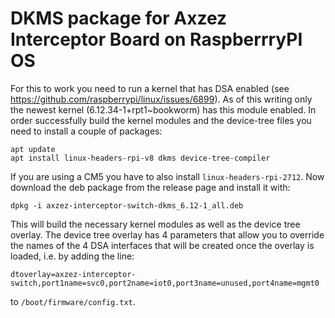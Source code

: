 # DKMS package for Axzez Interceptor Board on RaspberrryPI OS

For this to work you need to run a kernel that has DSA enabled (see https://github.com/raspberrypi/linux/issues/6899).
As of this writing only the newest kernel (6.12.34-1+rpt1~bookworm) has this module enabled.
In order successfully build the kernel modules and the device-tree files you need to install a couple of
packages:

```
apt update
apt install linux-headers-rpi-v8 dkms device-tree-compiler
```

If you are using a CM5 you have to also install `linux-headers-rpi-2712`.
Now download the deb package from the release page and install it with:

```
dpkg -i axzez-interceptor-switch-dkms_6.12-1_all.deb
```

This will build the necessary kernel modules as well as the device tree overlay.
The device tree overlay has 4 parameters that allow you to override the names of the 4
DSA interfaces that will be created once the overlay is loaded, i.e. by adding the line:

```
dtoverlay=axzez-interceptor-switch,port1name=svc0,port2name=iot0,port3name=unused,port4name=mgmt0
```

to `/boot/firmware/config.txt`.
